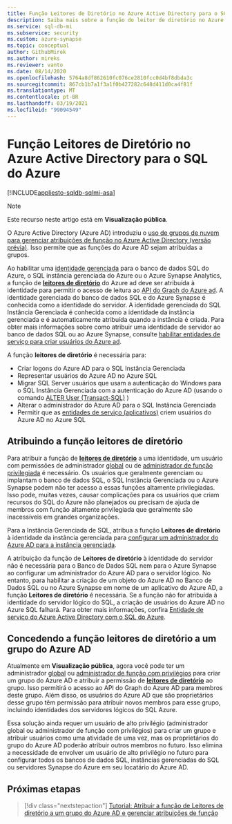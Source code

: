 ```yaml
---
title: Função Leitores de Diretório no Azure Active Directory para o SQL do Azure
description: Saiba mais sobre a função do leitor de diretório no Azure AD para Azure SQL.
ms.service: sql-db-mi
ms.subservice: security
ms.custom: azure-synapse
ms.topic: conceptual
author: GithubMirek
ms.author: mireks
ms.reviewer: vanto
ms.date: 08/14/2020
ms.openlocfilehash: 5764a8df862610fc076ce2810fcc0d4bf8dbda3c
ms.sourcegitcommit: 867cb1b7a1f3a1f0b427282c648d411d0ca4f81f
ms.translationtype: MT
ms.contentlocale: pt-BR
ms.lasthandoff: 03/19/2021
ms.locfileid: "99094549"
---
```

# <a name="directory-readers-role-in-azure-active-directory-for-azure-sql"></a>Função Leitores de Diretório no Azure Active Directory para o SQL do Azure

[!INCLUDE[appliesto-sqldb-sqlmi-asa](../includes/appliesto-sqldb-sqlmi-asa.md)]

> [!NOTE]
> Este recurso neste artigo está em **Visualização pública**.

O Azure Active Directory (Azure AD) introduziu o [uso de grupos de nuvem para gerenciar atribuições de função no Azure Active Directory (versão prévia)](../../active-directory/roles/groups-concept.md). Isso permite que as funções do Azure AD sejam atribuídas a grupos.

Ao habilitar uma [identidade gerenciada](../../active-directory/managed-identities-azure-resources/overview.md#managed-identity-types) para o banco de dados SQL do Azure, o SQL instância gerenciada do Azure ou o Azure Synapse Analytics, a função de [**leitores de diretório**](../../active-directory/roles/permissions-reference.md#directory-readers) do Azure ad deve ser atribuída à identidade para permitir o acesso de leitura ao [API do Graph do Azure ad](../../active-directory/develop/active-directory-graph-api.md). A identidade gerenciada do banco de dados SQL e do Azure Synapse é conhecida como a identidade do servidor. A identidade gerenciada do SQL Instância Gerenciada é conhecida como a identidade da instância gerenciada e é automaticamente atribuída quando a instância é criada. Para obter mais informações sobre como atribuir uma identidade de servidor ao banco de dados SQL ou ao Azure Synapse, consulte [habilitar entidades de serviço para criar usuários do Azure ad](authentication-aad-service-principal.md#enable-service-principals-to-create-azure-ad-users).

A função **leitores de diretório** é necessária para:

- Criar logons do Azure AD para o SQL Instância Gerenciada
- Representar usuários do Azure AD no Azure SQL
- Migrar SQL Server usuários que usam a autenticação do Windows para o SQL Instância Gerenciada com a autenticação do Azure AD (usando o comando [ALTER User (Transact-SQL)](/sql/t-sql/statements/alter-user-transact-sql?view=azuresqldb-mi-current#d-map-the-user-in-the-database-to-an-azure-ad-login-after-migration) )
- Alterar o administrador do Azure AD para o SQL Instância Gerenciada
- Permitir que as [entidades de serviço (aplicativos)](authentication-aad-service-principal.md) criem usuários do Azure AD no Azure SQL

## <a name="assigning-the-directory-readers-role"></a>Atribuindo a função leitores de diretório

Para atribuir a função de [**leitores de diretório**](../../active-directory/roles/permissions-reference.md#directory-readers) a uma identidade, um usuário com permissões de administrador [global](../../active-directory/roles/permissions-reference.md#global-administrator) ou de [administrador de função privilegiada](../../active-directory/roles/permissions-reference.md#privileged-role-administrator) é necessário. Os usuários que geralmente gerenciam ou implantam o banco de dados SQL, o SQL Instância Gerenciada ou o Azure Synapse podem não ter acesso a essas funções altamente privilegiadas. Isso pode, muitas vezes, causar complicações para os usuários que criam recursos do SQL do Azure não planejados ou precisam de ajuda de membros com função altamente privilegiada que geralmente são inacessíveis em grandes organizações.

Para a Instância Gerenciada de SQL, atribua a função **Leitores de diretório** à identidade da instância gerenciada para [configurar um administrador do Azure AD para a instância gerenciada](authentication-aad-configure.md#provision-azure-ad-admin-sql-managed-instance). 

A atribuição da função de **Leitores de diretório** à identidade do servidor não é necessária para o Banco de Dados SQL nem para o Azure Synapse ao configurar um administrador do Azure AD para o servidor lógico. No entanto, para habilitar a criação de um objeto do Azure AD no Banco de Dados SQL ou no Azure Synapse em nome de um aplicativo do Azure AD, a função **Leitores de diretório** é necessária. Se a função não for atribuída à identidade do servidor lógico do SQL, a criação de usuários do Azure AD no Azure SQL falhará. Para obter mais informações, confira [Entidade de serviço do Azure Active Directory com o SQL do Azure](authentication-aad-service-principal.md).

## <a name="granting-the-directory-readers-role-to-an-azure-ad-group"></a>Concedendo a função leitores de diretório a um grupo do Azure AD

Atualmente em **Visualização pública**, agora você pode ter um administrador [global](../../active-directory/roles/permissions-reference.md#global-administrator) ou [administrador de função com privilégios](../../active-directory/roles/permissions-reference.md#privileged-role-administrator) para criar um grupo do Azure AD e atribuir a permissão de [**leitores de diretório**](../../active-directory/roles/permissions-reference.md#directory-readers) ao grupo. Isso permitirá o acesso ao API do Graph do Azure AD para membros deste grupo. Além disso, os usuários do Azure AD que são proprietários desse grupo têm permissão para atribuir novos membros para esse grupo, incluindo identidades dos servidores lógicos do SQL Azure.

Essa solução ainda requer um usuário de alto privilégio (administrador global ou administrador de função com privilégios) para criar um grupo e atribuir usuários como uma atividade de uma vez, mas os proprietários do grupo do Azure AD poderão atribuir outros membros no futuro. Isso elimina a necessidade de envolver um usuário de alto privilégio no futuro para configurar todos os bancos de dados SQL, instâncias gerenciadas do SQL ou servidores Synapse do Azure em seu locatário do Azure AD.

## <a name="next-steps"></a>Próximas etapas

> [!div class="nextstepaction"]
> [Tutorial: Atribuir a função de Leitores de diretório a um grupo do Azure AD e gerenciar atribuições de função](authentication-aad-directory-readers-role-tutorial.md)